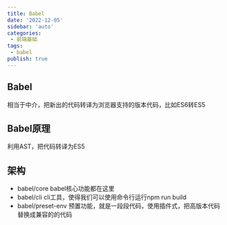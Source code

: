 ```yaml
---
title: Babel
date: '2022-12-05'
sidebar: 'auto'
categories:
 - 前端基础
tags:
 - babel
publish: true
---
```


## Babel
相当于中介，把新出的代码转译为浏览器支持的版本代码，比如ES6转ES5
	
## Babel原理
利用AST，把代码转译为ES5

## 架构
- babel/core
babel核心功能都在这里
- babel/cli
cli工具，使得我们可以使用命令行运行npm run build
- babel/preset-env
预置功能，就是一段段代码，使用插件式，把高版本代码替换成兼容的的代码
